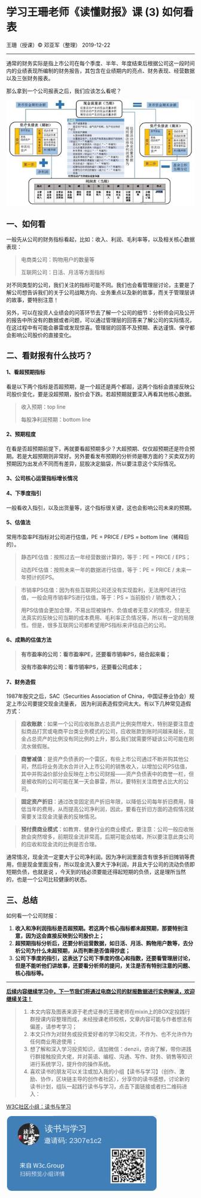 # 学习王珊老师《读懂财报》课 (3) 如何看表

王珊（授课）&copy; 邓亚军（整理） 2019-12-22

------

通常的财务实际是指上市公司在每个季度、半年、年度结束后根据公司这一段时间内的业绩表现所编制的财务报告，其包含在业绩期内的亮点、财务表现、经营数据以及三张财务报表。

那么拿到一个公司报表之后，我们应该怎么看呢？

![](pic/7-1.jpg)

## 一、如何看

一般先从公司的财务指标看起，比如：收入、利润、毛利率等，以及相关核心数据表现：

> 电商类公司：购物用户的数量等
>
> 互联网公司：日活、月活等方面指标

对不同类型的公司，我们关注的指标可能不同。我们也会看管理层讨论，主要是了解公司想告诉我们的关于公司战略方向、业务重点以及新的故事，而关于管理层讲的故事，要特别注意！

另外，可以在投资人业绩会的问答环节去了解一个公司的细节：分析师会问及公开的报告中所没有的数据或者问题，可以通过管理层的回答来了解公司的实际情况，在这过程中有可能会暴雷或发现惊喜。管理层的回答不及预期、表达谨慎、保守都会影响公司股价的直接变化。

## 二、看财报有什么技巧？

#### **1、看超预期指标**

看是以下两个指标是否超预期，是一个超还是两个都超，这两个指标会直接反映公司股价变化，要是没超预期，股价会下跌。若超预期就要深入再看其他核心数据。

> 收入预期：top line
>
> 每股净利润预期：bottom line 

#### **2、预期程度**

在看是否超预期前提下，再就要看超预期多少？大超预期、仅仅超预期还是符合预期。若是大超预期则非常好。另外要看发布预期的分析师是哪方面的？买卖双方的预期因为出发点不同而有差异，屁股决定脑袋，所以要注意这个实际情况。

#### **3、公司核心运营指标增长情况**

#### **4、下季度指引**

一般看收入指引，以及出货量等，这个指标很关键，这也会影响公司未来的预期。

#### **5、估值法**

常用市盈率PE指标对公司进行估值，PE = PRICE / EPS = bottom line（稀释后的）。

> 静态PE估值：按照过去一年经营数据计算的，等于：PE = PRICE / EPS；
>
> 动态PE估值：按照未来一年的数据进行估值，等于：PE = PRICE / 未来一年预计的EPS。

> 市销率PS估值：因为有些互联网公司还没有实现盈利，无法用PE进行估值，一般会用市销率PS进行估值，等于：PS = 当前股价 / 销售收入；
>
> 用PS估值会更加合理，不易出现被操作、负值或者无意义的情况，但是无法真实的反映公司当期的成本费用、毛利率正负情况等，所以有一定的局限性。但是，很多互联网公司都希望用PS指标来评估自己的公司。

#### **6、成熟的估值方法**

> **有市盈率的公司：看市盈率PE，还要看市销率PS，结合起来看；**
>
> **没有市盈率的公司：看市销率PS，还要看公司成本；**

#### **7、财务造假**

1987年股灾之后，SAC（Securities Association of China，中国证券业协会）规定上市公司要提交现金流量表， 因为利润表造假空间太大。有以下几种常见造假方式：

> **应收账款**：如果一个公司应收账款占总资产比例突然增大，特别是要注意虚拟商品打赏或电商平台类业务模式的公司，应收账款到账时间越来越长，现金占总资产的比例没有同比例的上升，那么我们就需要怀疑该公司可能在刷流水做假账。

> **商誉减值**：是资产负债表的一个雷区，有些上市公司通过不断并购其他公司，然后将业务流水合并计入上市公司的销售收入，以增加公司PS估值，其中并购溢价部分会反映在上市公司财报——资产负债表中的商誉一栏，但是被收购的公司可能在某一天会暴雷，所以，要特别关注商誉占比大的公司。

> **固定资产折旧**：通过改变固定资产折旧年限，以降低公司每年折旧费用，降低当年的费用，从而提高公司净利润，因此，要看在折旧方面的造假情况就需要关注现金流量表的反映情况。

> **预付费商业模式**：如教育、健身行业的商业模式，要注意：公司一般应收账款会突然增多，前期现金流非常高，后期可能会枯竭，所以要注意此类公司的应收和现金流的比例是否合理。

通常情况，现金流一定要大于公司净利润。因为净利润里面含有很多折旧摊销等费用，但是现金里面没有，所以现金流入要大于净利润，并且大于公司的流动负债即短期负债，也就是说 ，今天到的钱必须要能还得起短期的负债，这是理所当然的，也是一个公司比较健康的状态。

## 三、总结

如何看一个公司财报：

1. **收入和净利润指标是否超预期。若这两个核心指标都未超预期，那要特别注意，因为这会直接反映到公司股价上；**
2. **超预期指标分析后，还要分析运营数据，如日活、月活、购物用户数等，去分析公司为什么未超预期，从而判断是否值得抄底；**
3. **公司下季度的指引，这表达了公司下季度的信心和指数，还要看管理层讨论，但是不能听他们讲故事，还要看分析师的提问，关注是否有特别注意的问题、核心指标等。**



------

<u>**后续内容继续学习中，下一节我们将通过电商公司的财报数据进行实例解读，欢迎继续关注！**</u>

> 1. 本文内容及图表来源于老虎证券的王珊老师在mixin上的BOX定投践行群授课内容整理而成，未经授课老师校核，文章内容可能与作者想法有偏差，请参考学习；
> 2. 本文只作为对财务或投资爱好者的学习和交流，不作为、也不允许作为任何商业用途使用；
> 3. 想了解和深入学习投资知识，请加微信：denzii，咨询了解，带你进践行群接触投资大佬，并对英语、编程、沟通、写作、财务、销售等知识进行系统学习，提升你的操作系统。
> 4. 喜欢读书的朋友可以关注或加入我的小组【读书与学习】（创作、激励、协作，区块链主导的创作者社区），分享你的读书感想，讨论新的读书计划，组队一起践行读书与学习，点击下面链接或者扫二维码进入：

[W3C社区小组：读书与学习](https://w3c.group/g/1124622/join?ref=2307e1c2)

![](pic/0read.jpg)